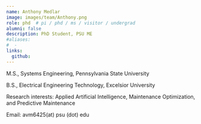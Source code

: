 ```yaml
---
name: Anthony Medlar
image: images/team/Anthony.png
role: phd  # pi / phd / ms / visitor / undergrad
alumni: false  
description: PhD Student, PSU ME
#aliases:
#  - 
links:
  github: 
---
```


M.S., Systems Engineering, Pennsylvania State University

B.S., Electrical Engineering Technology, Excelsior University

Research interests: Applied Artificial Intelligence, Maintenance Optimization, and Predictive Maintenance

Email: avm6425(at) psu (dot) edu